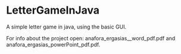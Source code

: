 # LetterGameInJava
A simple letter game in java, using the basic GUI.

For info about the project open:
anafora_ergasias__word_pdf.pdf and anafora_ergasias_powerPoint_pdf.pdf.


